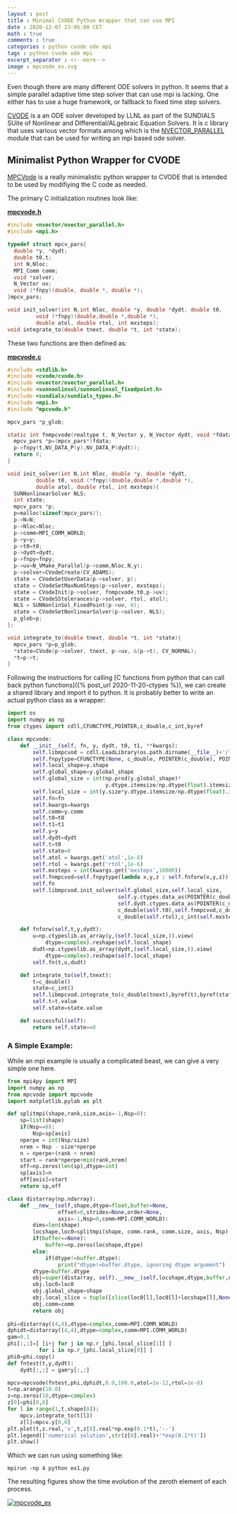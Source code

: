 ```yaml
---
layout : post
title : Minimal CVODE Python Wrapper that can use MPI
date : 2020-12-07 23:06:00 CET
math : true
comments : true
categories : python cvode ode mpi
tags : python cvode ode mpi
excerpt_separator : <!--more-->
image : mpcvode_ex.svg
---
```


Even though there are many different ODE solvers in python. It seems that a simple parallel adaptive time step solver that can use mpi is lacking. One either has to use a huge framework, or fallback to fixed time step solvers.

[CVODE](https://computing.llnl.gov/projects/sundials/cvode) is a  an ODE solver developed by LLNL as part of the  SUNDIALS SUite of Nonlinear and DIfferential/ALgebraic Equation Solvers. It is c library that uses various vector formats among which is the [NVECTOR_PARALLEL](http://runge.math.smu.edu/arkode_dev/doc/guide/build/html/nvectors/NVector_Parallel.html) module that can be used for writing an mpi based ode solver.

<!--more-->

## Minimalist Python Wrapper for CVODE

[MPCVode](https://github.com/gurcani/mpcvode) is a really minimalistic python wrapper to CVODE that is intended to be used by modifiying the C code as needed.

The primary C initialization routines look like:

[**mpcvode.h**](https://github.com/gurcani/mpcvode/blob/master/mpcvode.h)
```c
#include <nvector/nvector_parallel.h>
#include <mpi.h> 

typedef struct mpcv_pars{
  double *y, *dydt;
  double t0,t;
  int N,Nloc;
  MPI_Comm comm;
  void *solver;
  N_Vector uv;
  void (*fnpy)(double, double *, double *);
}mpcv_pars;

void init_solver(int N,int Nloc, double *y, double *dydt, double t0,
		 void (*fnpy)(double,double *,double *),
		 double atol, double rtol, int mxsteps);
void integrate_to(double tnext, double *t, int *state);

```

These two functions are then defined as:

[**mpcvode.c**](https://github.com/gurcani/mpcvode/blob/master/mpcvode.c)
```c
#include <stdlib.h>
#include <cvode/cvode.h>
#include <nvector/nvector_parallel.h>
#include <sunnonlinsol/sunnonlinsol_fixedpoint.h>
#include <sundials/sundials_types.h>
#include <mpi.h>
#include "mpcvode.h"

mpcv_pars *p_glob;

static int fnmpcvode(realtype t, N_Vector y, N_Vector dydt, void *fdata){
  mpcv_pars *p=(mpcv_pars*)fdata;
  p->fnpy(t,NV_DATA_P(y),NV_DATA_P(dydt));
  return 0;
}

void init_solver(int N,int Nloc, double *y, double *dydt,
		 double t0, void (*fnpy)(double,double *,double *),
		 double atol, double rtol, int mxsteps){
  SUNNonlinearSolver NLS;
  int state;
  mpcv_pars *p;
  p=malloc(sizeof(mpcv_pars));
  p->N=N;
  p->Nloc=Nloc;
  p->comm=MPI_COMM_WORLD;
  p->y=y;
  p->t0=t0;
  p->dydt=dydt;
  p->fnpy=fnpy;
  p->uv=N_VMake_Parallel(p->comm,Nloc,N,y);
  p->solver=CVodeCreate(CV_ADAMS);
  state = CVodeSetUserData(p->solver, p);
  state = CVodeSetMaxNumSteps(p->solver, mxsteps);
  state = CVodeInit(p->solver, fnmpcvode,t0,p->uv);
  state = CVodeSStolerances(p->solver, rtol, atol);
  NLS = SUNNonlinSol_FixedPoint(p->uv, 0);
  state = CVodeSetNonlinearSolver(p->solver, NLS);
  p_glob=p;
};

void integrate_to(double tnext, double *t, int *state){
  mpcv_pars *p=p_glob;
  *state=CVode(p->solver, tnext, p->uv, &(p->t), CV_NORMAL);
  *t=p->t;
}
```

Following the instructions for calling [C functions from python that can call back python functions]({% post_url 2020-11-20-ctypes %}), we can create a shared library and import it to python. It is probably better to write an actual python class as a wrapper:

```py
import os
import numpy as np
from ctypes import cdll,CFUNCTYPE,POINTER,c_double,c_int,byref

class mpcvode:
    def __init__(self, fn, y, dydt, t0, t1, **kwargs):
        self.libmpcvod = cdll.LoadLibrary(os.path.dirname(__file__)+'/libmpcvode.so')
        self.fnpytype=CFUNCTYPE(None, c_double, POINTER(c_double), POINTER(c_double))
        self.local_shape=y.shape
        self.global_shape=y.global_shape
        self.global_size = int(np.prod(y.global_shape)*
                               y.dtype.itemsize/np.dtype(float).itemsize)
        self.local_size = int(y.size*y.dtype.itemsize/np.dtype(float).itemsize)
        self.fn=fn
        self.kwargs=kwargs
        self.comm=y.comm
        self.t0=t0
        self.t1=t1
        self.y=y
        self.dydt=dydt
        self.t=t0
        self.state=0
        self.atol = kwargs.get('atol',1e-8)
        self.rtol = kwargs.get('rtol',1e-6)
        self.mxsteps = int(kwargs.get('mxsteps',10000))
        self.fnmpcvod=self.fnpytype(lambda x,y,z : self.fnforw(x,y,z))
        self.fn
        self.libmpcvod.init_solver(self.global_size,self.local_size,
                                   self.y.ctypes.data_as(POINTER(c_double)),
                                   self.dydt.ctypes.data_as(POINTER(c_double)),
                                   c_double(self.t0),self.fnmpcvod,c_double(self.atol),
                                   c_double(self.rtol),c_int(self.mxsteps));

    def fnforw(self,t,y,dydt):
        u=np.ctypeslib.as_array(y,(self.local_size,)).view(
            dtype=complex).reshape(self.local_shape)
        dudt=np.ctypeslib.as_array(dydt,(self.local_size,)).view(
            dtype=complex).reshape(self.local_shape)
        self.fn(t,u,dudt)

    def integrate_to(self,tnext):
        t=c_double()
        state=c_int()
        self.libmpcvod.integrate_to(c_double(tnext),byref(t),byref(state))
        self.t=t.value
        self.state=state.value

    def successful(self):
        return self.state==0
```

### A Simple Example:

While an mpi example is usually a complicated beast, we can give a very simple one here.

```py
from mpi4py import MPI
import numpy as np
from mpcvode import mpcvode
import matplotlib.pylab as plt

def splitmpi(shape,rank,size,axis=-1,Nsp=0):
    sp=list(shape)
    if(Nsp==0):
        Nsp=sp[axis]
    nperpe = int(Nsp/size)
    nrem = Nsp - size*nperpe
    n = nperpe+(rank < nrem)
    start = rank*nperpe+min(rank,nrem)
    off=np.zeros(len(sp),dtype=int)
    sp[axis]=n
    off[axis]=start
    return sp,off

class distarray(np.ndarray):
    def __new__(self,shape,dtype=float,buffer=None,
                offset=0,strides=None,order=None,
                axis=-1,Nsp=0,comm=MPI.COMM_WORLD):
        dims=len(shape)
        locshape,loc0=splitmpi(shape, comm.rank, comm.size, axis, Nsp)
        if(buffer==None):
            buffer=np.zeros(locshape,dtype)
        else:
            if(dtype!=buffer.dtype):
                print("dtype!=buffer.dtype, ignoring dtype argument")
        dtype=buffer.dtype
        obj=super(distarray, self).__new__(self,locshape,dtype,buffer,offset,strides,order)
        obj.loc0=loc0
        obj.global_shape=shape
        obj.local_slice = tuple([slice(loc0[l],loc0[l]+locshape[l],None) for l in range(dims)])
        obj.comm=comm
        return obj
    
phi=distarray((4,4),dtype=complex,comm=MPI.COMM_WORLD)
dphidt=distarray((4,4),dtype=complex,comm=MPI.COMM_WORLD)
gam=0.1
phi[:,:]=[ [i+j for j in np.r_[phi.local_slice[1]] ] 
          for i in np.r_[phi.local_slice[0]] ]
phi0=phi.copy()
def fntest(t,y,dydt):
    dydt[:,:] = gam*y[:,:]

mpcv=mpcvode(fntest,phi,dphidt,0.0,100.0,atol=1e-12,rtol=1e-8)
t=np.arange(10.0)
z=np.zeros(10,dtype=complex)
z[0]=phi[0,0]
for l in range(1,t.shape[0]):
    mpcv.integrate_to(t[l])
    z[l]=mpcv.y[0,0]
plt.plot(t,z.real,'x',t,z[0].real*np.exp(0.1*t),'--')
plt.legend(['numerical solution',str(z[0].real)+'*exp(0.1*t)'])
plt.show()
```

Which we can run using something like:

```
mpirun -np 4 python ex1.py
```

The resulting figures show the time evolution of the zeroth element of each process.

[![mpcvode_ex](/assets/images/mpcvode_ex.svg)](/assets/images/mpcvode_ex.svg)